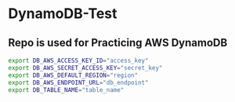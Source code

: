 # DynamoDB-Test

## Repo is used for Practicing AWS DynamoDB

``` bash
export DB_AWS_ACCESS_KEY_ID="access_key"
export DB_AWS_SECRET_ACCESS_KEY="secret_key"
export DB_AWS_DEFAULT_REGION="region"
export DB_AWS_ENDPOINT_URL="db_endpoint"
export DB_TABLE_NAME="table_name"
```